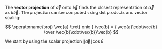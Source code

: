 The **vector projection** of $\vec{a}$ onto $\vec{b}$ finds the closest representation of $\vec{a}$ as $k\vec{b}$. The projection can be computed using dot products and vector scaling:

$$
\operatorname{proj} \vec{a} \text{ onto } \vec{b} = { \vec{a}\cdot\vec{b} \over \vec{b}\cdot\vec{b}}\vec{b}
$$

We start by using the scalar projection $\lVert \vec{a} \rVert \cos\theta$